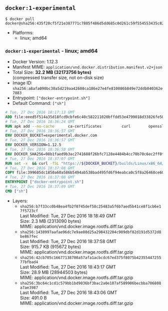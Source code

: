 ## `docker:1-experimental`

```console
$ docker pull docker@sha256:435f20cf5f21e387771c7805f486d5dd685c0d261c59f554553435c82fbd1405
```

-	Platforms:
	-	linux; amd64

### `docker:1-experimental` - linux; amd64

-	Docker Version: 1.12.3
-	Manifest MIME: `application/vnd.docker.distribution.manifest.v2+json`
-	Total Size: **32.2 MB (32173756 bytes)**  
	(compressed transfer size, not on-disk size)
-	Image ID: `sha256:a8afa090bc30a5d219aa42608ca186e27e4fe810086b849e72ddb040362e7883`
-	Entrypoint: `["docker-entrypoint.sh"]`
-	Default Command: `["sh"]`

```dockerfile
# Tue, 27 Dec 2016 18:17:13 GMT
ADD file:eeed5f514a35d18fcd9cbfe6c40c582211020bffdd53e4799018d33826fe5067 in / 
# Tue, 27 Dec 2016 18:36:24 GMT
RUN apk add --no-cache 		ca-certificates 		curl 		openssl
# Tue, 27 Dec 2016 18:36:57 GMT
ENV DOCKER_BUCKET=experimental.docker.com
# Tue, 27 Dec 2016 18:36:57 GMT
ENV DOCKER_VERSION=1.12.5
# Tue, 27 Dec 2016 18:36:58 GMT
ENV DOCKER_SHA256=98b1faed9b3ac2741688f26bfc7128e4484b4cc70b70c6ec2ff0ff3deec1faf1
# Tue, 27 Dec 2016 18:37:07 GMT
RUN set -x 	&& curl -fSL "https://${DOCKER_BUCKET}/builds/Linux/x86_64/docker-${DOCKER_VERSION}.tgz" -o docker.tgz 	&& echo "${DOCKER_SHA256} *docker.tgz" | sha256sum -c - 	&& tar -xzvf docker.tgz 	&& mv docker/* /usr/local/bin/ 	&& rmdir docker 	&& rm docker.tgz 	&& docker -v
# Tue, 27 Dec 2016 18:37:08 GMT
COPY file:399605dc1850a60a586b5494ab538bad495fd6f94eabca0c5f8a26468ce6030f in /usr/local/bin/ 
# Tue, 27 Dec 2016 18:37:08 GMT
ENTRYPOINT ["docker-entrypoint.sh"]
# Tue, 27 Dec 2016 18:37:09 GMT
CMD ["sh"]
```

-	Layers:
	-	`sha256:b7f33cc0b48ea4fb2f0745def58c25483a5f6b7aed5b41ce8f1cb6e17f5723cf`  
		Last Modified: Tue, 27 Dec 2016 18:18:49 GMT  
		Size: 2.3 MB (2313090 bytes)  
		MIME: application/vnd.docker.image.rootfs.diff.tar.gzip
	-	`sha256:1438997aafae96dc7e9ae08d25a298432204c909dbf82d191d5372d8be867fec`  
		Last Modified: Tue, 27 Dec 2016 18:37:58 GMT  
		Size: 915.7 KB (915672 bytes)  
		MIME: application/vnd.docker.image.rootfs.diff.tar.gzip
	-	`sha256:42cb705c16677138700a57afa1acbcdc67ed375f8075b4235544725577bfbad4`  
		Last Modified: Tue, 27 Dec 2016 18:43:17 GMT  
		Size: 28.9 MB (28944503 bytes)  
		MIME: application/vnd.docker.image.rootfs.diff.tar.gzip
	-	`sha256:3bc64c1cd1c579bb1bd9036bf3bac2a0e107af589906becbba706808a7ae3987`  
		Last Modified: Tue, 27 Dec 2016 18:43:06 GMT  
		Size: 491.0 B  
		MIME: application/vnd.docker.image.rootfs.diff.tar.gzip
